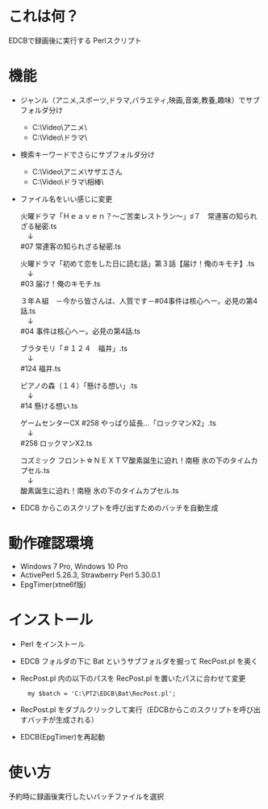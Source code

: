 # これは何？
EDCBで録画後に実行する Perlスクリプト

# 機能
* ジャンル（アニメ,スポーツ,ドラマ,バラエティ,映画,音楽,教養,趣味）でサブフォルダ分け

    * C:\Video\アニメ\
    * C:\Video\ドラマ\

* 検索キーワードでさらにサブフォルダ分け

    * C:\Video\アニメ\サザエさん
    * C:\Video\ドラマ\相棒\

* ファイル名をいい感じに変更

    火曜ドラマ「Ｈｅａｖｅｎ？～ご苦楽レストラン～」♯７　常連客の知られざる秘密.ts  
    　↓  
    #07 常連客の知られざる秘密.ts

    火曜ドラマ「初めて恋をした日に読む話」第３話【届け！俺のキモチ】.ts  
    　↓  
    #03 届け！俺のキモチ.ts

    ３年Ａ組　－今から皆さんは、人質です－#04事件は核心へー。必見の第4話.ts  
    　↓  
    #04 事件は核心へー。必見の第4話.ts

    ブラタモリ「＃１２４　福井」.ts  
    　↓  
    #124 福井.ts

    ピアノの森（１４）「懸ける想い」.ts  
    　↓  
    #14 懸ける想い.ts

    ゲームセンターCX #258 やっぱり延長…「ロックマンX2」.ts  
    　↓  
    #258 ロックマンX2.ts

    コズミック フロント☆ＮＥＸＴ▽酸素誕生に迫れ！南極 氷の下のタイムカプセル.ts  
    　↓  
    酸素誕生に迫れ！南極 氷の下のタイムカプセル.ts

* EDCB からこのスクリプトを呼び出すためのバッチを自動生成
 
# 動作確認環境
* Windows 7 Pro, Windows 10 Pro
* ActivePerl 5.26.3, Strawberry Perl 5.30.0.1
* EpgTimer(xtne6f版)

# インストール
* Perl をインストール
* EDCB フォルダの下に Bat というサブフォルダを掘って RecPost.pl を奥く
* RecPost.pl 内の以下のパスを RecPost.pl を置いたパスに合わせて変更

    	my $batch = 'C:\PT2\EDCB\Bat\RecPost.pl';

* RecPost.pl をダブルクリックして実行（EDCBからこのスクリプトを呼び出すバッチが生成される）
* EDCB(EpgTimer)を再起動

# 使い方
予約時に録画後実行したいバッチファイルを選択
